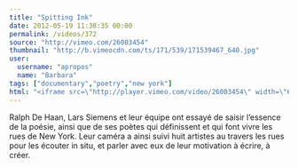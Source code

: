 ```yaml
---
title: "Spitting Ink"
date: 2012-05-19 11:38:35 00:00
permalink: /videos/372
source: "http://vimeo.com/26003454"
thumbnail: "http://b.vimeocdn.com/ts/171/539/171539467_640.jpg"
user:
  username: "apropos"
  name: "Barbara"
tags: ["documentary","poetry","new york"]
html: "<iframe src=\"http://player.vimeo.com/video/26003454\" width=\"640\" height=\"360\" frameborder=\"0\" webkitallowfullscreen mozallowfullscreen allowfullscreen></iframe>"
---
```


Ralph De Haan, Lars Siemens et leur équipe ont essayé de saisir l’essence de la poésie, ainsi que de ses poètes qui définissent et qui font vivre les rues de New York. Leur caméra a ainsi suivi huit artistes au travers les rues pour les écouter in situ, et parler avec eux de leur motivation à écrire, à créer.